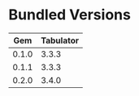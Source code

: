 # Bundled Versions

| Gem    | Tabulator |
|--------|-----------|
| 0.1.0  | 3.3.3 
| 0.1.1  | 3.3.3 
| 0.2.0  | 3.4.0 

